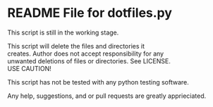 # README File for dotfiles.py

This script is still in the working stage.<br>

This script will delete the files and directories it<br>
creates. Author does not accept responsibility for any<br>
unwanted deletions of files or directories. See LICENSE.<br>
USE CAUTION!<br>

This script has not be tested with any python testing software.<br>

Any help, suggestions, and or pull requests are greatly apprieciated.

